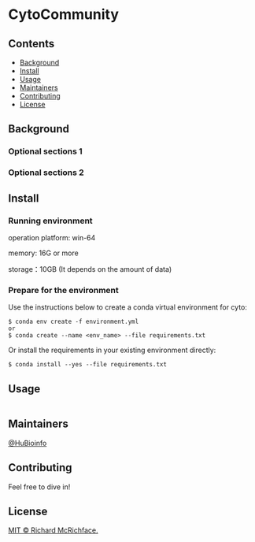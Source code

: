 # CytoCommunity

## Contents

- [Background](#background)
- [Install](#install)
- [Usage](#usage)
- [Maintainers](#maintainers)
- [Contributing](#contributing)
- [License](#license)

## Background

### Optional sections 1


### Optional sections 2


## Install

### Running environment

operation platform: win-64

memory: 16G or more

storage：10GB (It depends on the amount of data)

### Prepare for the environment 

Use the instructions below to create a conda virtual environment for cyto:

```
$ conda env create -f environment.yml
or
$ conda create --name <env_name> --file requirements.txt
```

Or install the requirements in your existing environment directly:

```
$ conda install --yes --file requirements.txt
```

## Usage

```
```
## Maintainers

[@HuBioinfo](https://github.com/huBioinfo)

## Contributing

Feel free to dive in!

## License

[MIT © Richard McRichface.](../LICENSE)
